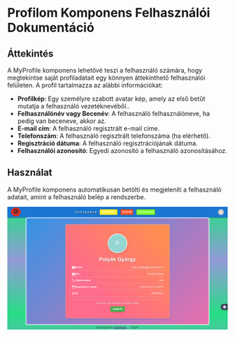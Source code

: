 # Profilom Komponens Felhasználói Dokumentáció

## Áttekintés

A MyProfile komponens lehetővé teszi a felhasználó számára, hogy megtekintse saját profiladatait egy könnyen áttekinthető felhasználói felületen. A profil tartalmazza az alábbi információkat:

- **Profilkép**: Egy személyre szabott avatar kép, amely az első betűt mutatja a felhasználó vezetéknevéből..
- **Felhasználónév vagy Becenév**: A felhasználó felhasználóneve, ha pedig van beceneve, akkor az.
- **E-mail cím**: A felhasználó regisztrált e-mail címe.
- **Telefonszám**: A felhasználó regisztrált telefonszáma (ha elérhető).
- **Regisztráció dátuma**: A felhasználó regisztrációjának dátuma.
- **Felhasználói azonosító**: Egyedi azonosító a felhasználó azonosításához.

## Használat

A MyProfile komponens automatikusan betölti és megjeleníti a felhasználó adatait, amint a felhasználó belép a rendszerbe.

![Polyák György felhasználó profilja oldal](./images/myProfileImg.png)